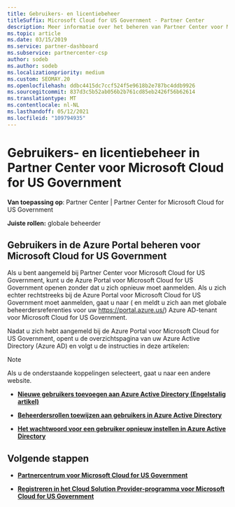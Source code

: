```yaml
---
title: Gebruikers- en licentiebeheer
titleSuffix: Microsoft Cloud for US Government - Partner Center
description: Meer informatie over het beheren van Partner Center voor Microsoft Cloud for US Government partners, klanten en licenties, evenals het opnieuw instellen van wachtwoorden.
ms.topic: article
ms.date: 03/15/2019
ms.service: partner-dashboard
ms.subservice: partnercenter-csp
author: sodeb
ms.author: sodeb
ms.localizationpriority: medium
ms.custom: SEOMAY.20
ms.openlocfilehash: ddbc4415dc7ccf524f5e9618b2e787bc4ddb9926
ms.sourcegitcommit: 837d3c5b52ab056b2b761cd85eb2426f56b62614
ms.translationtype: MT
ms.contentlocale: nl-NL
ms.lasthandoff: 05/12/2021
ms.locfileid: "109794935"
---
```

# <a name="user-and-license-management-in-partner-center-for-microsoft-cloud-for-us-government"></a>Gebruikers- en licentiebeheer in Partner Center voor Microsoft Cloud for US Government

**Van toepassing op**: Partner Center | Partner Center for Microsoft Cloud for US Government

**Juiste rollen:** globale beheerder

## <a name="how-to-manage-users-in-the-azure-portal-for-microsoft-cloud-for-us-government"></a>Gebruikers in de Azure Portal beheren voor Microsoft Cloud for US Government

Als u bent aangemeld bij Partner Center voor Microsoft Cloud for US Government, kunt u de Azure Portal voor Microsoft Cloud for US Government openen zonder dat u zich opnieuw moet aanmelden. Als u zich echter rechtstreeks bij de Azure Portal voor Microsoft Cloud for US Government moet aanmelden, gaat u naar ( en meldt u zich aan met globale beheerdersreferenties voor uw https://portal.azure.us/) Azure AD-tenant voor Microsoft Cloud for US Government.

Nadat u zich hebt aangemeld bij de Azure Portal voor Microsoft Cloud for US Government, opent u de overzichtspagina van uw Azure Active Directory (Azure AD) en volgt u de instructies in deze artikelen:

> [!NOTE]  
> Als u de onderstaande koppelingen selecteert, gaat u naar een andere website. 

-  [**Nieuwe gebruikers toevoegen aan Azure Active Directory (Engelstalig artikel)**](/azure/active-directory/active-directory-users-create-azure-portal)

-  [**Beheerdersrollen toewijzen aan gebruikers in Azure Active Directory**](/azure/active-directory/active-directory-users-assign-role-azure-portal)

-  [**Het wachtwoord voor een gebruiker opnieuw instellen in Azure Active Directory**](/azure/active-directory/active-directory-users-reset-password-azure-portal)

## <a name="next-steps"></a>Volgende stappen

-  [**Partnercentrum voor Microsoft Cloud for US Government**](partner-center-for-microsoft-us-govt-cloud.md)

-  [**Registreren in het Cloud Solution Provider-programma voor Microsoft Cloud for US Government**](enroll-in-csp-for-microsoft-us-govt-cloud.md)